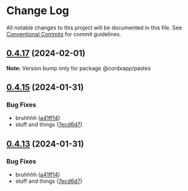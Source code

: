 # Change Log

All notable changes to this project will be documented in this file.
See [Conventional Commits](https://conventionalcommits.org) for commit guidelines.

## [0.4.17](https://github.com/CordXApp/node-sdk/compare/v0.4.15...v0.4.17) (2024-02-01)

**Note:** Version bump only for package @cordxapp/pastes

## [0.4.15](https://github.com/CordXApp/node-sdk/compare/v0.4.0...v0.4.15) (2024-01-31)

### Bug Fixes

-   bruhhhh ([a41ff14](https://github.com/CordXApp/node-sdk/commit/a41ff14da52232585fe1401d6effe50a65fbdb6d))
-   stuff and things ([7ecd6d7](https://github.com/CordXApp/node-sdk/commit/7ecd6d7e27ee94f4201021fe28000d62a9d8b0ee))

## [0.4.13](https://github.com/CordXApp/node-sdk/compare/v0.4.0...v0.4.13) (2024-01-31)

### Bug Fixes

-   bruhhhh ([a41ff14](https://github.com/CordXApp/node-sdk/commit/a41ff14da52232585fe1401d6effe50a65fbdb6d))
-   stuff and things ([7ecd6d7](https://github.com/CordXApp/node-sdk/commit/7ecd6d7e27ee94f4201021fe28000d62a9d8b0ee))
